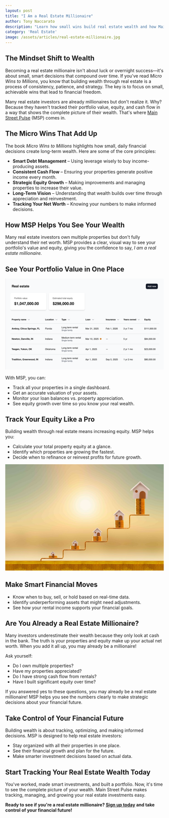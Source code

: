 ```yaml
---
layout: post
title: "I Am a Real Estate Millionaire"
author: Tony Naccarato
description: "Learn how small wins build real estate wealth and how Main Street Pulse helps you track your portfolio value and equity."
category: 'Real Estate'
image: /assets/articles/real-estate-millionaire.jpg
---
```

<h2>The Mindset Shift to Wealth</h2>
<p>Becoming a real estate millionaire isn't about luck or overnight success—it's about small, smart decisions that compound over time. If you've read <em>Micro Wins to Millions</em>, you know that building wealth through real estate is a process of consistency, patience, and strategy. The key is to focus on small, achievable wins that lead to financial freedom.</p>

<p>Many real estate investors are already millionaires but don't realize it. Why? Because they haven't tracked their portfolio value, equity, and cash flow in a way that shows the complete picture of their wealth. That's where <a href="https://mainstreetpulse.com/">Main Street Pulse</a> (MSP) comes in.</p>

<h2>The Micro Wins That Add Up</h2>
<p>The book <em>Micro Wins to Millions</em> highlights how small, daily financial decisions create long-term wealth. Here are some of the core principles:</p>
<ul>
  <li><strong>Smart Debt Management</strong> – Using leverage wisely to buy income-producing assets.</li>
  <li><strong>Consistent Cash Flow</strong> – Ensuring your properties generate positive income every month.</li>
  <li><strong>Strategic Equity Growth</strong> – Making improvements and managing properties to increase their value.</li>
  <li><strong>Long-Term Vision</strong> – Understanding that wealth builds over time through appreciation and reinvestment.</li>
  <li><strong>Tracking Your Net Worth</strong> – Knowing your numbers to make informed decisions.</li>
</ul>

<h2>How MSP Helps You See Your Wealth</h2>
<p>Many real estate investors own multiple properties but don't fully understand their net worth. MSP provides a clear, visual way to see your portfolio's value and equity, giving you the confidence to say, <em>I am a real estate millionaire.</em></p>

<h2>See Your Portfolio Value in One Place</h2>
<img src="/assets/articles/portfolio-value.png" class="img-fluid shadow-sm my-4">
<p>With MSP, you can:</p>
<ul>
  <li>Track all your properties in a single dashboard.</li>
  <li>Get an accurate valuation of your assets.</li>
  <li>Monitor your loan balances vs. property appreciation.</li>
  <li>See equity growth over time so you know your real wealth.</li>
</ul>

<h2>Track Your Equity Like a Pro</h2>
<p>Building wealth through real estate means increasing equity. MSP helps you:</p>
<ul>
  <li>Calculate your total property equity at a glance.</li>
  <li>Identify which properties are growing the fastest.</li>
  <li>Decide when to refinance or reinvest profits for future growth.</li>
</ul>
<img src="/assets/articles/real-estate-millionaire.jpg" class="img-fluid shadow-sm my-4">
<h2>Make Smart Financial Moves</h2>
<ul>
  <li>Know when to buy, sell, or hold based on real-time data.</li>
  <li>Identify underperforming assets that might need adjustments.</li>
  <li>See how your rental income supports your financial goals.</li>
</ul>

<h2>Are You Already a Real Estate Millionaire?</h2>
<p>Many investors underestimate their wealth because they only look at cash in the bank. The truth is your properties and equity make up your actual net worth. When you add it all up, you may already be a millionaire!</p>

<p>Ask yourself:</p>
<ul>
  <li>Do I own multiple properties?</li>
  <li>Have my properties appreciated?</li>
  <li>Do I have strong cash flow from rentals?</li>
  <li>Have I built significant equity over time?</li>
</ul>

<p>If you answered yes to these questions, you may already be a real estate millionaire! MSP helps you see the numbers clearly to make strategic decisions about your financial future.</p>

<h2>Take Control of Your Financial Future</h2>
<p>Building wealth is about tracking, optimizing, and making informed decisions. MSP is designed to help real estate investors:</p>
<ul>
  <li>Stay organized with all their properties in one place.</li>
  <li>See their financial growth and plan for the future.</li>
  <li>Make smarter investment decisions based on actual data.</li>
</ul>

<h2>Start Tracking Your Real Estate Wealth Today</h2>
<p>You've worked, made smart investments, and built a portfolio. Now, it's time to see the complete picture of your wealth. Main Street Pulse makes tracking, managing, and growing your real estate investments easy.</p>

<p><strong>Ready to see if you're a real estate millionaire? <a href="https://app.mainstreetpulse.com/">Sign up today</a> and take control of your financial future!</strong></p>